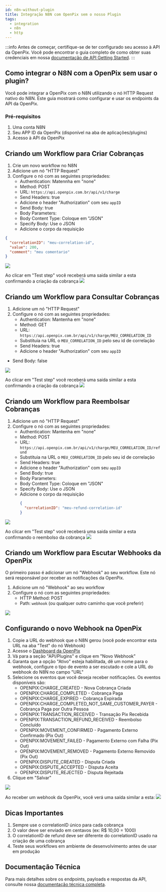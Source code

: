 ```yaml
---
id: n8n-without-plugin
title: Integração N8N com OpenPix sem o nosso Plugin
tags:
  - integration
  - n8n
  - http
---
```


:::info
Antes de começar, certifique-se de ter configurado seu acesso à API da OpenPix. 
Você pode encontrar o guia completo de como obter suas credenciais em nossa [documentação de API Getting Started](https://developers.openpix.com.br/docs/apis/api-getting-started).
:::

## Como integrar o N8N com a OpenPix sem usar o plugin?

Você pode integrar a OpenPix com o N8N utilizando o nó HTTP Request nativo do N8N. Este guia mostrará como configurar e usar os endpoints da API da OpenPix.

### Pré-requisitos

1. Uma conta N8N
2. Seu APP ID da OpenPix (disponível na aba de aplicações/plugins)
3. Acesso à API da OpenPix

## Criando um Workflow para Criar Cobranças

1. Crie um novo workflow no N8N
2. Adicione um nó "HTTP Request"
3. Configure o nó com as seguintes propriedades:
   - Authentication: Matennha em "none"
   - Method: POST
   - URL: `https://api.openpix.com.br/api/v1/charge`
   - Send Headers: true
    - Adicione o header "Authorization" com seu `appID`
   - Send Body: true
   - Body Parameters:
    - Body Content Type: Coloque em "JSON"
    - Specify Body: Use o JSON
   - Adicione o corpo da requisição
```json
{
  "correlationID": "meu-correlation-id",
  "value": 200,
  "comment": "meu comentario"
}
```
![](./__assets__/n8n-without-plugin/create-charge/body-and-header-configuration.png)

Ao clicar em "Test step" você receberá uma saida similar a esta confirmando a criação da cobrança
![](./__assets__/n8n-without-plugin/create-charge/output-create-charge.png)

## Criando um Workflow para Consultar Cobranças

1. Adicione um nó "HTTP Request"
2. Configure o nó com as seguintes propriedades:
   - Authentication: Mantenha em "none"
   - Method: GET
   - URL: `https://api.openpix.com.br/api/v1/charge/MEU_CORRELATION_ID`
    - Substituia na URL o `MEU_CORRELATION_ID` pelo seu id de correlação
   - Send Headers: true
    - Adicione o header "Authorization" com seu `appID`
  - Send Body: false

![](./__assets__/n8n-without-plugin/get-charge/body-and-header-configuration.png)

Ao clicar em "Test step" você receberá uma saida similar a esta confirmando a criação da cobrança
![](./__assets__/n8n-without-plugin/get-charge/output-get-charge.png)

## Criando um Workflow para Reembolsar Cobranças

1. Adicione um nó "HTTP Request"
2. Configure o nó com as seguintes propriedades:
   - Authentication: Mantenha em "none"
   - Method: POST
   - URL: `https://api.openpix.com.br/api/v1/charge/MEU_CORRELATION_ID/refund`
    - Substituia na URL o `MEU_CORRELATION_ID` pelo seu id de correlação
   - Send Headers: true
    - Adicione o header "Authorization" com seu `appID`
   - Send Body: true
   - Body Parameters:
    - Body Content Type: Coloque em "JSON"
    - Specify Body: Use o JSON
   - Adicione o corpo da requisição
     ```json
     {
       "correlationID": "meu-refund-correlation-id"
     }
     ```

![](./__assets__/n8n-without-plugin/refund-charge/body-and-header-configuration.png)

Ao clicar em "Test step" você receberá uma saida similar a esta confirmando o reembolso da cobrança
![](./__assets__/n8n-without-plugin/refund-charge/output-refund-charge.png)

## Criando um Workflow para Escutar Webhooks da OpenPix

O primeiro passo é adicionar um nó "Webhook" ao seu workflow. Este nó será responsável por receber as notificações da OpenPix.

1. Adicione um nó "Webhook" ao seu workflow
2. Configure o nó com as seguintes propriedades:
   - HTTP Method: POST
   - Path: `webhook` (ou qualquer outro caminho que você preferir)

![](./__assets__/n8n-without-plugin/webhooks/configuration.png)

## Configurando o novo Webhook na OpenPix

1. Copie a URL do webhook que o N8N gerou (você pode encontrar esta URL na aba "Test" do nó Webhook)
2. Acesse o [Dashboard da OpenPix](https://app.woovi.com)
3. Vá para a seção "API/Plugins" e clique em "Novo Webhook"
4. Garanta que a opção "Ativo" esteja habilitada, dê um nome para o webhook, configure o tipo de evento a ser escutado e cole a URL do webhook do N8N no campo "URL"
5. Selecione os eventos que você deseja receber notificações. Os eventos disponíveis são:
   - OPENPIX:CHARGE_CREATED - Nova Cobrança Criada
   - OPENPIX:CHARGE_COMPLETED - Cobrança Paga
   - OPENPIX:CHARGE_EXPIRED - Cobrança Expirada
   - OPENPIX:CHARGE_COMPLETED_NOT_SAME_CUSTOMER_PAYER - Cobrança Paga por Outra Pessoa
   - OPENPIX:TRANSACTION_RECEIVED - Transação Pix Recebida
   - OPENPIX:TRANSACTION_REFUND_RECEIVED - Reembolso Concluído
   - OPENPIX:MOVEMENT_CONFIRMED - Pagamento Externo Confirmado (Pix Out)
   - OPENPIX:MOVEMENT_FAILED - Pagamento Externo com Falha (Pix Out)
   - OPENPIX:MOVEMENT_REMOVED - Pagamento Externo Removido (Pix Out)
   - OPENPIX:DISPUTE_CREATED - Disputa Criada
   - OPENPIX:DISPUTE_ACCEPTED - Disputa Aceita
   - OPENPIX:DISPUTE_REJECTED - Disputa Rejeitada
6. Clique em "Salvar"

![](./__assets__/n8n-without-plugin/webhooks/woovi-create-webhook.png)

Ao receber um webhook da OpenPix, você verá uma saída similar a esta:
![](./__assets__/n8n-without-plugin/webhooks/output-webhook.png)

## Dicas Importantes

1. Sempre use o correlationID único para cada cobrança
2. O valor deve ser enviado em centavos (ex: R$ 10,00 = 1000)
3. O correlationID de refund deve ser diferente do correlationID usado na criação de uma cobrança
4. Teste seus workflows em ambiente de desenvolvimento antes de usar em produção

## Documentação Técnica

Para mais detalhes sobre os endpoints, payloads e respostas da API, consulte nossa [documentação técnica completa](https://developers.openpix.com.br/api).